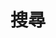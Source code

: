 ---
title: "搜尋"
slug: "search"
layout: "search"
outputs:
    - html
    - json
# menu:
#     main:
#         weight: -60
#         params: 
#             icon: search
---